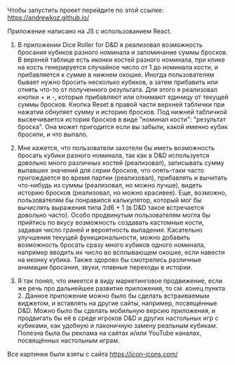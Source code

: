 Чтобы запустить проект перейдите по этой ссылке: https://andrewkoz.github.io/

Приложение написано на JS с использованием React.

1) В приложении Dice Roller for D&D я реализовал возможность бросания кубиков разного номинала и запоминание суммы бросков. В верхней таблице есть иконки костей разного номинала, при клике на кость генерируется случайное число от 1 до номинала кости, и прибавляется к сумме в нижнем окошке. Иногда пользователям бывает нужно бросить несколько кубиков, а затем прибавить или отнять что-то от полученного результата. Для этого я реализовал кнопки + и -, которые прибавляют или отнимают единицу от текущей суммы бросков. Кнопка Reset в правой части верхней таблички при нажатии обнуляет сумму и историю бросков. Под нижней табличкой высвечивается история бросков в виде "номинал кости": "результат броска". Она может пригодится если вы забыли, какой именно кубик бросили, и что выпало. 

2) Мне кажется, что пользователи захотели бы иметь возможность бросать кубики разного номинала, так как в D&D используется довольно много различных костей (реализовал), записывать сумму выпавших значений для серии бросков, что опять-таки часто пригождается во время партии (реализовал), прибавлять и вычитать что-нибудь из суммы (реализовал, но можно лучше), видеть историю бросков (реализовал, но можно красивее). Еще, возможно, пользователям бы понравился калькулятор, который мог бы вычислять выражения типа 2d6 + 1 (в D&D такое встречается довольно часто). Особо продвинутым пользователям могла бы прийтись по вкусу возможность создавать кастомные кости, задавая число граней и вероятность выпадения.
Касательно улучшения текущей функциональности, можно добавить возможность бросать сразу много кубиков одного номинала, например вводить их число во всплывающем окошке, если навести на иконку кубика. Также здорово бы смотрелись различные анимации бросания, звуки, плавные переходы в истории.

3) Я так понял, что имеется в виду маркетинговое продвижение, если же речь про дальнейшее развитие приложения, то см. конец пункта 2. Данное приложение можно было бы сделать встраиваемым виджетом, и вставлять на другие сайты, например, посвящённые D&D. Можно было бы сделать мобильную версию приложения, и продвигать бы её в среде игроков D&D и других настольных игр с кубиками, как удобную и лаконичную замену реальным кубикам. Полезна была бы реклама на сайтах и/или YouTube каналах, посвящённых настольным играм. 

Все картинки были взяты с сайта https://icon-icons.com/
